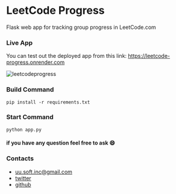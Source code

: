 # LeetCode Progress
Flask web app for tracking group progress in LeetCode.com

### Live App
You can test out the deployed app from this link:
https://leetcode-progress.onrender.com

![leetcodeprogress](https://user-images.githubusercontent.com/63449913/227782058-166a31f1-649c-4234-bb3c-60cd955d56a8.png)


### Build Command
```
pip install -r requirements.txt
```
### Start Command
```
python app.py
```

#### if you have any question feel free to ask :smile:

### Contacts

-   uu.soft.inc@gmail.com
-   [twitter](https://twitter.com/yahya_lz)
-   [github](https://github.com/UUinc)
